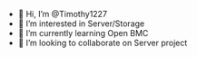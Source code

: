 - 👋 Hi, I’m @Timothy1227
- 👀 I’m interested in Server/Storage
- 🌱 I’m currently learning Open BMC
- 💞️ I’m looking to collaborate on Server project
